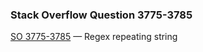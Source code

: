 ### Stack Overflow Question 3775-3785

[SO 3775-3785](https://stackoverflow.com/q/37753785) &mdash;
Regex repeating string
